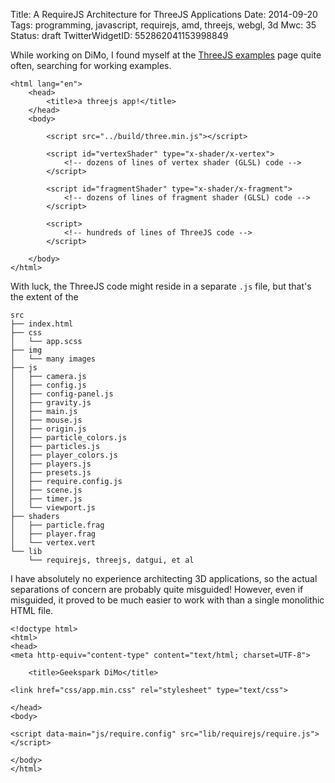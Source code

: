 Title: A RequireJS Architecture for ThreeJS Applications
Date: 2014-09-20
Tags: programming, javascript, requirejs, amd, threejs, webgl, 3d
Mwc: 35
Status: draft
TwitterWidgetID: 552862041153998849

While working on DiMo, I found myself at the [ThreeJS
examples][threejsexamples] page quite often, searching for working examples.

    <html lang="en">
        <head>
            <title>a threejs app!</title>
        </head>
        <body>

            <script src="../build/three.min.js"></script>

            <script id="vertexShader" type="x-shader/x-vertex">
                <!-- dozens of lines of vertex shader (GLSL) code -->
            </script>

            <script id="fragmentShader" type="x-shader/x-fragment">
                <!-- dozens of lines of fragment shader (GLSL) code -->
            </script>

            <script>
                <!-- hundreds of lines of ThreeJS code -->
            </script>

        </body>
    </html>

With luck, the ThreeJS code might reside in a separate `.js` file, but that's
the extent of the 

    src
    ├── index.html
    ├── css
    │   └── app.scss
    ├── img
    │   └── many images
    ├── js
    │   ├── camera.js
    │   ├── config.js
    │   ├── config-panel.js
    │   ├── gravity.js
    │   ├── main.js
    │   ├── mouse.js
    │   ├── origin.js
    │   ├── particle_colors.js
    │   ├── particles.js
    │   ├── player_colors.js
    │   ├── players.js
    │   ├── presets.js
    │   ├── require.config.js
    │   ├── scene.js
    │   ├── timer.js
    │   └── viewport.js
    ├── shaders
    │   ├── particle.frag
    │   ├── player.frag
    │   └── vertex.vert
    └── lib
        └── requirejs, threejs, datgui, et al

I have absolutely no experience architecting 3D applications, so the actual
separations of concern are probably quite misguided!  However, even if
misguided, it proved to be much easier to work with than a single monolithic
HTML file.

    <!doctype html>
    <html>
    <head>
    <meta http-equiv="content-type" content="text/html; charset=UTF-8">

        <title>Geekspark DiMo</title>

    <link href="css/app.min.css" rel="stylesheet" type="text/css">

    </head>
    <body>

    <script data-main="js/require.config" src="lib/requirejs/require.js"></script>

    </body>
    </html>



[threejsexamples]: http://threejs.org/examples/
